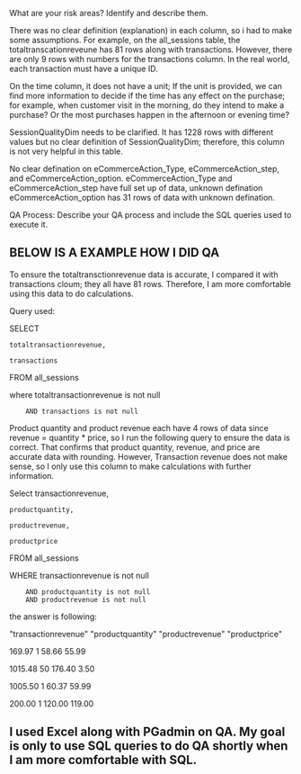 What are your risk areas? Identify and describe them.


There was no clear definition (explanation) in each column, so i had to make some assumptions. 
For example, on the all_sessions table, the totaltranscationreveune has 81 rows along with transactions. However, there are only 9 rows with numbers for the transactions column. In the real world, each transaction must have a unique ID. 

On the time column, it does not have a unit; If the unit is provided, we can find more information to decide if the time has any effect on the purchase; for example, when customer visit in the morning, do they intend to make a purchase? Or the most purchases happen in the afternoon or evening time? 

SessionQualityDim needs to be clarified. It has 1228 rows with different values but no clear definition of SessionQualityDim; therefore, this column is not very helpful in this table.

No clear defination on eCommerceAction_Type, eCommerceAction_step, and eCommerceAction_option.
eCommerceAction_Type and eCommerceAction_step have full set up of data, unknown defination
eCommerceAction_option has 31 rows of data with unknown defination. 



QA Process:
Describe your QA process and include the SQL queries used to execute it.

## BELOW IS A EXAMPLE HOW I DID QA

To ensure the totaltransctionrevenue data is accurate, I compared it with transactions cloum; they all have 81 rows. Therefore, I am more comfortable using this data to do calculations. 

Query used: 

SELECT
	
	totaltransactionrevenue, 
	
	transactions

FROM all_sessions

where totaltransactionrevenue is not null 
		
		AND transactions is not null

Product quantity and product revenue each have 4 rows of data since revenue = quantity * price, so I run the following query to ensure the data is correct. That confirms that product quantity, revenue, and price are accurate data with rounding. However, Transaction revenue does not make sense, so I only use this column to make calculations with further information. 

Select 
	transactionrevenue, 
	
	productquantity,
	
	productrevenue,
	
	productprice

FROM all_sessions

WHERE transactionrevenue is not null 
		
		AND productquantity is not null 
		AND productrevenue is not null 

the answer is following:

"transactionrevenue"	"productquantity"	"productrevenue"	"productprice"

169.97	                    1	                58.66	            55.99

1015.48	                    50	                176.40	            3.50

1005.50	                    1	                   60.37	            59.99

200.00	                    1	                    120.00	            119.00


## I used Excel along with PGadmin on QA. My goal is only to use SQL queries to do QA shortly when I am more comfortable with SQL.  








